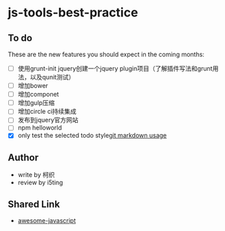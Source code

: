 js-tools-best-practice
======================


## To do

These are the new features you should expect in the coming
months:

* [ ] 使用grunt-init jquery创建一个jquery plugin项目（了解插件写法和grunt用法，以及qunit测试）
* [ ] 增加bower
* [ ] 增加componet
* [ ] 增加gulp压缩
* [ ] 增加circle ci持续集成
* [ ] 发布到jquery官方网站
* [ ] npm helloworld
* [x] only test the selected todo style[git markdown usage](https://github.com/cssmagic/blog/issues/13)

## Author

- write by 柯织
- review by i5ting


## Shared Link

- [awesome-javascript](https://github.com/sorrycc/awesome-javascript)
